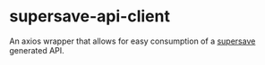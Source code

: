 supersave-api-client
====================

An axios wrapper that allows for easy consumption of a 
[supersave](https://www.npmjs.com/package/supersave) generated API.